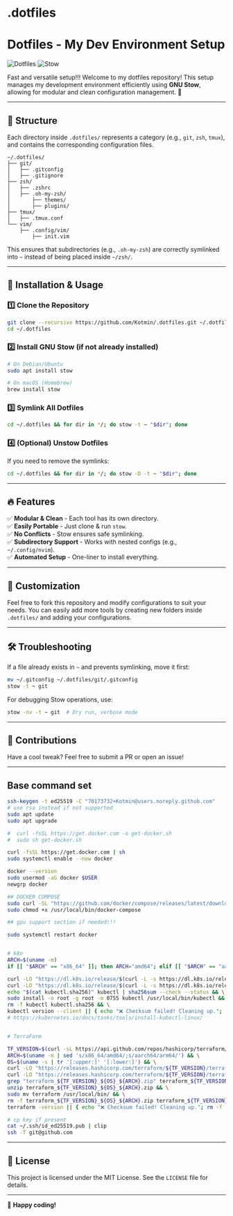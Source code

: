 # .dotfiles


# Dotfiles - My Dev Environment Setup  

![Dotfiles](https://img.shields.io/badge/Dotfiles-Automated-blue?style=flat-square&logo=linux) ![Stow](https://img.shields.io/badge/Managed%20with-Stow-green?style=flat-square)

Fast and versatile setup!!!
Welcome to my dotfiles repository! This setup manages my development environment efficiently using **GNU Stow**, allowing for modular and clean configuration management. 🚀

---

## 📂 Structure
Each directory inside `.dotfiles/` represents a category (e.g., `git`, `zsh`, `tmux`), and contains the corresponding configuration files.

```
~/.dotfiles/
├── git/
│   ├── .gitconfig
│   ├── .gitignore
├── zsh/
│   ├── .zshrc
│   ├── .oh-my-zsh/
│       ├── themes/
│       ├── plugins/
├── tmux/
│   ├── .tmux.conf
└── vim/
    ├── .config/vim/
        ├── init.vim
```

This ensures that subdirectories (e.g., `.oh-my-zsh`) are correctly symlinked into `~` instead of being placed inside `~/zsh/`.

---

## 🔧 Installation & Usage

### 1️⃣ Clone the Repository
```bash
git clone --recursive https://github.com/Kotmin/.dotfiles.git ~/.dotfiles
cd ~/.dotfiles
```

### 2️⃣ Install GNU Stow (if not already installed)
```bash
# On Debian/Ubuntu
sudo apt install stow

# On macOS (Homebrew)
brew install stow
```

### 3️⃣ Symlink All Dotfiles
```bash
cd ~/.dotfiles && for dir in */; do stow -t ~ "$dir"; done
```

### 4️⃣ (Optional) Unstow Dotfiles
If you need to remove the symlinks:
```bash
cd ~/.dotfiles && for dir in */; do stow -D -t ~ "$dir"; done
```

---

## 🔥 Features
✅ **Modular & Clean** - Each tool has its own directory.  
✅ **Easily Portable** - Just clone & run `stow`.  
✅ **No Conflicts** - Stow ensures safe symlinking.  
✅ **Subdirectory Support** - Works with nested configs (e.g., `~/.config/nvim`).  
✅ **Automated Setup** - One-liner to install everything.  

---

## 🎯 Customization
Feel free to fork this repository and modify configurations to suit your needs. You can easily add more tools by creating new folders inside `.dotfiles/` and adding your configurations.

---

## 🛠 Troubleshooting
If a file already exists in `~` and prevents symlinking, move it first:
```bash
mv ~/.gitconfig ~/.dotfiles/git/.gitconfig
stow -t ~ git
```

For debugging Stow operations, use:
```bash
stow -nv -t ~ git  # Dry run, verbose mode
```

---

## 🤝 Contributions
Have a cool tweak? Feel free to submit a PR or open an issue!

---


## Base command set
```bash
ssh-keygen -t ed25519 -C "70173732+Kotmin@users.noreply.github.com"
# use rsa instead if not supported
sudo apt update
sudo apt upgrade

#  curl -fsSL https://get.docker.com -o get-docker.sh
#  sudo sh get-docker.sh

curl -fsSL https://get.docker.com | sh
sudo systemctl enable --now docker

docker --version
sudo usermod -aG docker $USER
newgrp docker

## DOCKER COMPOSE
sudo curl -SL "https://github.com/docker/compose/releases/latest/download/docker-compose-$(uname -s)-$(uname -m)" -o /usr/local/bin/docker-compose
sudo chmod +x /usr/local/bin/docker-compose

## gpu support section if needed!!!

sudo systemctl restart docker


# k8n
ARCH=$(uname -m)
if [[ "$ARCH" == "x86_64" ]]; then ARCH="amd64"; elif [[ "$ARCH" == "aarch64" ]]; then ARCH="arm64"; fi

curl -LO "https://dl.k8s.io/release/$(curl -L -s https://dl.k8s.io/release/stable.txt)/bin/$(uname -s | tr '[:upper:]' '[:lower:]')/$ARCH/kubectl" && \
curl -LO "https://dl.k8s.io/release/$(curl -L -s https://dl.k8s.io/release/stable.txt)/bin/$(uname -s | tr '[:upper:]' '[:lower:]')/$ARCH/kubectl.sha256" && \
echo "$(cat kubectl.sha256)" kubectl | sha256sum --check --status && \
sudo install -o root -g root -m 0755 kubectl /usr/local/bin/kubectl && \
rm -f kubectl kubectl.sha256 && \
kubectl version --client || { echo "❌ Checksum failed! Cleaning up."; rm -f kubectl kubectl.sha256; exit 1; }
# https://kubernetes.io/docs/tasks/tools/install-kubectl-linux/


# TerraForm

TF_VERSION=$(curl -sL https://api.github.com/repos/hashicorp/terraform/releases/latest | jq -r .tag_name | sed 's/v//') && \
ARCH=$(uname -m | sed 's/x86_64/amd64/;s/aarch64/arm64/') && \
OS=$(uname -s | tr '[:upper:]' '[:lower:]') && \
curl -LO "https://releases.hashicorp.com/terraform/${TF_VERSION}/terraform_${TF_VERSION}_${OS}_${ARCH}.zip" && \
curl -LO "https://releases.hashicorp.com/terraform/${TF_VERSION}/terraform_${TF_VERSION}_SHA256SUMS" && \
grep "terraform_${TF_VERSION}_${OS}_${ARCH}.zip" terraform_${TF_VERSION}_SHA256SUMS | sha256sum --check --status && \
unzip terraform_${TF_VERSION}_${OS}_${ARCH}.zip && \
sudo mv terraform /usr/local/bin/ && \
rm -f terraform_${TF_VERSION}_${OS}_${ARCH}.zip terraform_${TF_VERSION}_SHA256SUMS && \
terraform -version || { echo "❌ Checksum failed! Cleaning up."; rm -f terraform_${TF_VERSION}_${OS}_${ARCH}.zip terraform_${TF_VERSION}_SHA256SUMS; exit 1; }

# cp key if present
cat ~/.ssh/id_ed25519.pub | clip
ssh -T git@github.com


```


---

## 📜 License
This project is licensed under the MIT License. See the `LICENSE` file for details.

---

🚀 **Happy coding!**



